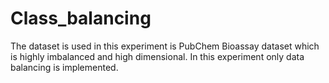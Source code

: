 # Class_balancing
The dataset is used in this experiment is PubChem Bioassay dataset which is highly imbalanced and high dimensional. In this experiment only data balancing is implemented.
